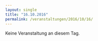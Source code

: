 ```yaml
---
layout: single
title: "16.10.2016"
permalink: /veranstaltungen/2016/10/16/
---
```


Keine Veranstaltung an diesem Tag.
